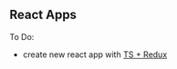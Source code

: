
## React Apps

To Do:

- create new react app with [TS + Redux](https://redux.js.org/recipes/usage-with-typescript)
